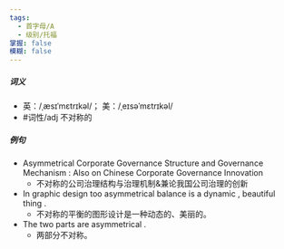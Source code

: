 ```yaml
---
tags:
  - 首字母/A
  - 级别/托福
掌握: false
模糊: false
---
```

##### 词义
- 英：/ˌæsɪˈmɛtrɪkəl/； 美：/ˌeɪsəˈmɛtrɪkəl/
- #词性/adj  不对称的
##### 例句
- Asymmetrical Corporate Governance Structure and Governance Mechanism : Also on Chinese Corporate Governance Innovation
	- 不对称的公司治理结构与治理机制&兼论我国公司治理的创新
- In graphic design too asymmetrical balance is a dynamic , beautiful thing .
	- 不对称的平衡的图形设计是一种动态的、美丽的。
- The two parts are asymmetrical .
	- 两部分不对称。
